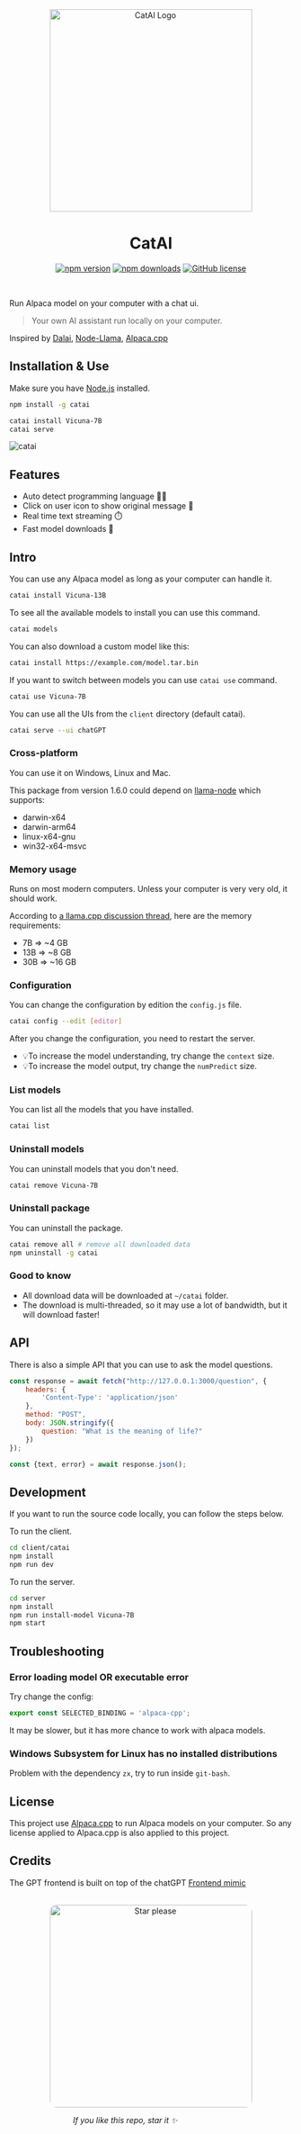 <div align="center">
    <img alt="CatAI Logo" src="./demo/logo.png" width="360px"/>
    <h1>CatAI</h1>
</div>

<div align="center">

[![npm version](https://badge.fury.io/js/catai.svg)](https://badge.fury.io/js/catai)
[![npm downloads](https://img.shields.io/npm/dt/catai.svg)](https://www.npmjs.com/package/catai)
[![GitHub license](https://img.shields.io/github/license/ido-pluto/catai)](./LICENSE)

</div>
<br />

Run Alpaca model on your computer with a chat ui.

> Your own AI assistant run locally on your computer.

Inspired by [Dalai](https://github.com/cocktailpeanut/dalai), [Node-Llama](https://github.com/Atome-FE/llama-node), [Alpaca.cpp](https://github.com/antimatter15/alpaca.cpp)

## Installation & Use

Make sure you have [Node.js](https://nodejs.org/en/) installed.
```bash
npm install -g catai

catai install Vicuna-7B
catai serve
```

![catai](https://github.com/ido-pluto/catai/blob/main/demo/chat.gif)

## Features
- Auto detect programming language 🧑‍💻
- Click on user icon to show original message 💬
- Real time text streaming ⏱️
- Fast model downloads 🚀

## Intro

You can use any Alpaca model as long as your computer can handle it.
```bash
catai install Vicuna-13B
```

To see all the available models to install you can use this command.
```bash
catai models
```

You can also download a custom model like this:

```bash
catai install https://example.com/model.tar.bin
```

If you want to switch between models you can use `catai use` command.
```bash
catai use Vicuna-7B
```

You can use all the UIs from the `client` directory (default catai).
```bash
catai serve --ui chatGPT
```

### Cross-platform
You can use it on Windows, Linux and Mac.

This package from version 1.6.0 could depend on [llama-node](https://github.com/hlhr202/llama-node)
which supports:

- darwin-x64
- darwin-arm64
- linux-x64-gnu
- win32-x64-msvc

### Memory usage
Runs on most modern computers. Unless your computer is very very old, it should work.

According to [a llama.cpp discussion thread](https://github.com/ggerganov/llama.cpp/issues/13), here are the memory requirements:

- 7B => ~4 GB
- 13B => ~8 GB
- 30B => ~16 GB

### Configuration
You can change the configuration by edition the `config.js` file.
```bash
catai config --edit [editor]
```

After you change the configuration, you need to restart the server.

- 💡To increase the model understanding, try change the `context` size.
- 💡To increase the model output, try change the `numPredict` size.

### List models
You can list all the models that you have installed.
```bash
catai list
```

### Uninstall models
You can uninstall models that you don't need.
```bash
catai remove Vicuna-7B
```
### Uninstall package
You can uninstall the package.
```bash
catai remove all # remove all downloaded data
npm uninstall -g catai
```

### Good to know
- All download data will be downloaded at `~/catai` folder.
- The download is multi-threaded, so it may use a lot of bandwidth, but it will download faster!

## API
There is also a simple API that you can use to ask the model questions.
```js
const response = await fetch("http://127.0.0.1:3000/question", {
    headers: {
        'Content-Type': 'application/json'
    },
    method: "POST",
    body: JSON.stringify({
        question: "What is the meaning of life?"
    })
});

const {text, error} = await response.json();
```

## Development

If you want to run the source code locally, you can follow the steps below.

To run the client.
```bash
cd client/catai
npm install
npm run dev
```

To run the server.
```bash
cd server
npm install
npm run install-model Vicuna-7B
npm start
```

## Troubleshooting

### Error loading model OR executable error
Try change the config:
```js
export const SELECTED_BINDING = 'alpaca-cpp';
```

It may be slower, but it has more chance to work with alpaca models.

### Windows Subsystem for Linux has no installed distributions

Problem with the dependency `zx`, try to run inside `git-bash`.

## License

This project use [Alpaca.cpp](https://github.com/antimatter15/alpaca.cpp) to run Alpaca models on your computer.
So any license applied to Alpaca.cpp is also applied to this project.

## Credits
The GPT frontend is built on top of the chatGPT [Frontend mimic](https://github.com/nisabmohd/ChatGPT)


<br />

<div align="center" width="360">
    <img alt="Star please" src="./demo/star.please.png" style="border-radius: 12px" width="360px" margin="auto" />
    <br/>
    <p align="right">
        <i>If you like this repo, star it ✨</i>&nbsp;&nbsp;&nbsp;&nbsp;&nbsp;&nbsp;&nbsp;&nbsp;&nbsp;&nbsp;&nbsp;&nbsp;&nbsp;&nbsp;&nbsp;&nbsp;&nbsp;&nbsp;&nbsp;&nbsp;&nbsp;&nbsp;&nbsp;&nbsp;&nbsp;&nbsp;&nbsp;&nbsp;&nbsp;&nbsp;&nbsp;&nbsp;&nbsp;&nbsp;&nbsp;&nbsp;&nbsp;&nbsp;&nbsp;&nbsp;&nbsp;&nbsp;&nbsp;&nbsp;&nbsp;&nbsp;&nbsp;&nbsp;&nbsp;&nbsp;&nbsp;&nbsp;
    </p>
</div>